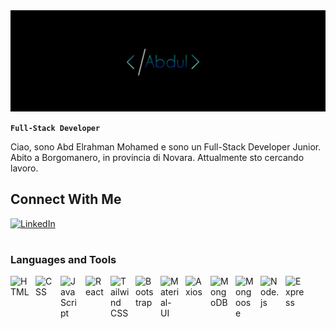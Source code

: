 <div><img alt="cover" src="IMG_59556.JPEG"/></div>

**`Full-Stack Developer`**

Ciao, sono Abd Elrahman Mohamed e sono un Full-Stack Developer Junior. Abito a Borgomanero, in provincia di Novara. Attualmente sto cercando lavoro.

## Connect With Me

<a href="https://www.linkedin.com/in/abd-elrahman-mohamed-44278a30b/">
<img alt="LinkedIn" width="30px" style="padding-right:10px" src="https://cdn.jsdelivr.net/gh/devicons/devicon@latest/icons/linkedin/linkedin-original.svg" />
</a>

#

### Languages and Tools
<img align="left" alt="HTML" width="30px" style="padding-right:10px" src="https://cdn.jsdelivr.net/gh/devicons/devicon@latest/icons/html5/html5-original.svg"/>

<img align="left" alt="CSS" width="30px" style="padding-right:10px" src="https://cdn.jsdelivr.net/gh/devicons/devicon@latest/icons/css3/css3-original.svg" />

<img align="left" alt="JavaScript" width="30px" style="padding-right:10px" src="https://cdn.jsdelivr.net/gh/devicons/devicon@latest/icons/javascript/javascript-original.svg" />

<img align="left" alt="React" width="30px" style="padding-right:10px" src="https://cdn.jsdelivr.net/gh/devicons/devicon@latest/icons/react/react-original.svg" />

<img align="left" alt="Tailwind CSS" width="30px" style="padding-right:10px" src="https://cdn.jsdelivr.net/gh/devicons/devicon@latest/icons/tailwindcss/tailwindcss-original.svg" />

<img align="left" alt="Bootstrap" width="30px" style="padding-right:10px" src="https://cdn.jsdelivr.net/gh/devicons/devicon@latest/icons/bootstrap/bootstrap-original.svg" />

<img align="left" alt="Material-UI" width="30px" style="padding-right:10px" src="https://cdn.jsdelivr.net/gh/devicons/devicon@latest/icons/materialui/materialui-original.svg" />

<img align="left" alt="Axios" width="30px" style="padding-right:10px" src="https://cdn.jsdelivr.net/gh/devicons/devicon@latest/icons/axios/axios-plain.svg" />

<img align="left" alt="MongoDB" width="30px" style="padding-right:10px" src="https://cdn.jsdelivr.net/gh/devicons/devicon@latest/icons/mongodb/mongodb-original-wordmark.svg" />

<img align="left" alt="Mongoose" width="30px" style="padding-right:10px" src="https://cdn.jsdelivr.net/gh/devicons/devicon@latest/icons/mongoose/mongoose-original.svg" />

<img align="left" alt="Node.js" width="30px" style="padding-right:10px" src="https://cdn.jsdelivr.net/gh/devicons/devicon@latest/icons/nodejs/nodejs-original.svg" />

<img align="left" alt="Express" width="30px" style="padding-right:10px" src="https://cdn.jsdelivr.net/gh/devicons/devicon@latest/icons/express/express-original.svg" />